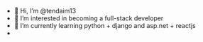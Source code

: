 - 👋 Hi, I’m @tendaim13
- 👀 I’m interested in becoming a full-stack developer
- 🌱 I’m currently learning python + django and asp.net + reactjs
- 
